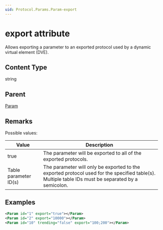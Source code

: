 ```yaml
---
uid: Protocol.Params.Param-export
---
```


# export attribute

Allows exporting a parameter to an exported protocol used by a dynamic virtual element (DVE).

## Content Type

string

## Parent

[Param](xref:Protocol.Params.Param)

## Remarks

Possible values:

|Value|Description
|--- |--- |
|true|The parameter will be exported to all of the exported protocols.|
|Table parameter ID(s)|The parameter will only be exported to the exported protocol used for the specified table(s). Multiple table IDs must be separated by a semicolon.|

## Examples

```xml
<Param id="1" export="true"></Param>
<Param id="2" export="10000"></Param>
<Param id="10" trending="false" export="100;200"></Param>
```
